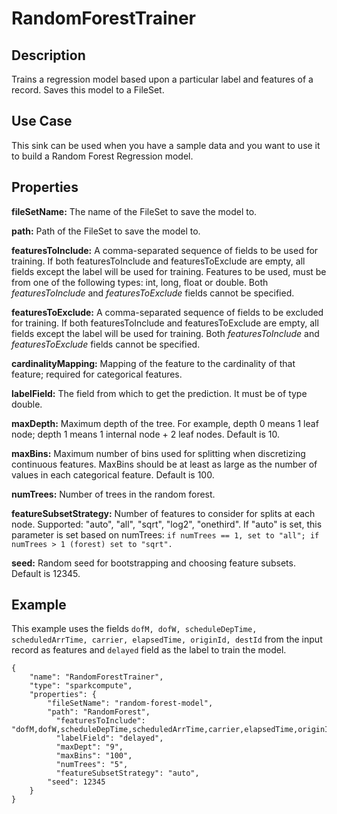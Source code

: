 # RandomForestTrainer


Description
-----------
Trains a regression model based upon a particular label and features of a record. Saves this model to a FileSet.

Use Case
--------
This sink can be used when you have a sample data and you want to use it to build a Random Forest Regression model.

Properties
----------
**fileSetName:** The name of the FileSet to save the model to.

**path:** Path of the FileSet to save the model to.

**featuresToInclude:** A comma-separated sequence of fields to be used for training. If both featuresToInclude and
featuresToExclude are empty, all fields except the label will be used for training. Features to be used, must be from
one of the following types: int, long, float or double. Both *featuresToInclude* and *featuresToExclude* fields cannot
be specified.

**featuresToExclude:** A comma-separated sequence of fields to be excluded for training. If both featuresToInclude and
 featuresToExclude are empty, all fields except the label will be used for training. Both *featuresToInclude* and
 *featuresToExclude* fields cannot be specified.

**cardinalityMapping:** Mapping of the feature to the cardinality of that feature; required for categorical features.

**labelField:** The field from which to get the prediction. It must be of type double.

**maxDepth:** Maximum depth of the tree.
For example, depth 0 means 1 leaf node; depth 1 means 1 internal node + 2 leaf nodes. Default is 10.

**maxBins:** Maximum number of bins used for splitting when discretizing continuous features. MaxBins should be at least
 as large as the number of values in each categorical feature. Default is 100.

**numTrees:** Number of trees in the random forest.

**featureSubsetStrategy:** Number of features to consider for splits at each node. Supported: "auto", "all", "sqrt",
"log2", "onethird". If "auto" is set, this parameter is set based on numTrees:
`if numTrees == 1, set to "all"; if numTrees > 1 (forest) set to "sqrt".`

**seed:** Random seed for bootstrapping and choosing feature subsets. Default is 12345.

Example
-------
This example uses the fields ``dofM, dofW, scheduleDepTime, scheduledArrTime, carrier, elapsedTime, originId, destId``
from the input record as features and ``delayed`` field as the label to train the model.

    {
        "name": "RandomForestTrainer",
        "type": "sparkcompute",
        "properties": {
            "fileSetName": "random-forest-model",
            "path": "RandomForest",
        	  "featuresToInclude": "dofM,dofW,scheduleDepTime,scheduledArrTime,carrier,elapsedTime,originId,destId",
        	  "labelField": "delayed",
        	  "maxDept": "9",
        	  "maxBins": "100",
        	  "numTrees": "5",
        	  "featureSubsetStrategy": "auto",
            "seed": 12345
        }
    }
